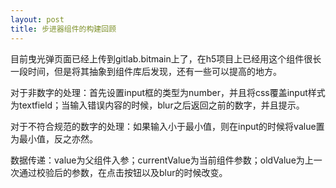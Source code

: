 ```yaml
---
layout: post
title: 步进器组件的构建回顾
---
```


目前曳光弹页面已经上传到gitlab.bitmain上了，在h5项目上已经用这个组件很长一段时间，但是将其抽象到组件库后发现，还有一些可以提高的地方。

对于非数字的处理：首先设置input框的类型为number，并且将css覆盖input样式为textfield；当输入错误内容的时候，blur之后返回之前的数字，并且提示。

对于不符合规范的数字的处理：如果输入小于最小值，则在input的时候将value置为最小值，反之亦然。

数据传递：value为父组件入参；currentValue为当前组件参数；oldValue为上一次通过校验后的参数，在点击按钮以及blur的时候改变。